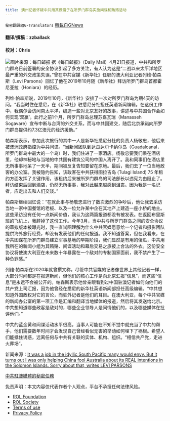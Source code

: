 ```yaml
---
title: 澳州记者怀疑中共用其做幌子在所罗门群岛实施间谍和贿赂活动
---
```

`秘密翻譯組G-Translators` [轉載自GNews](https://gnews.org/zh-hans/2391016/)

#### 翻译/撰稿：zzballack

#### 校对：Chris
![](https://assets.gnews.org/wp-content/uploads/2022/04/图片1-3-6.jpg)图片来源：每日邮报
据《每日邮报》（Daily Mail）4月21日报道，中共和所罗门群岛日前签署的安全协议引起了多方关注，有人认为这是“二战以来太平洋地区最严重的外交政策失误。”曾在中共官媒《新华社》任职的澳大利亚记者列维·帕森斯（Levi Parsons）回忆了他在2019年10月随《新华社》拜访所罗门群岛首都霍尼亚拉（Honiara）的经历。

列维·帕森斯说，2019年10月，《新华社》安排了一次对所罗门群岛为期4天的访问。“我当时住在悉尼，在《新华社》驻悉尼分社担任英语新闻编辑。在这份工作中，我偶尔会访问南太平洋，编造一些对北京友好的故事，讲述与中共国合作会如何实现‘双赢’。此行之前1个月，所罗门群岛总理苏嘉瓦瑞（Manasseh Sogavare）宣布中断与台湾的外交关系，而与中共国建交，随后北京承诺向所罗门群岛提供约7.3亿澳元的经济援助。”

帕森斯表示，参加此次旅行的其中一人是新华社悉尼分社的负责人杨敬忠，他后来被澳洲政府指控为中共间谍。“当新闻团队到达瓜达尔卡纳尔岛（Guadalcanal，所罗门群岛中最大的一个岛）时，我们住进了一家酒店。杨敬忠要我们呆在酒店里，他却神秘地与当地的中共国有建筑公司的中国人离开了。我和同事们在酒店里无所事事地呆了一天半，期间被反复告知要留在原地。最后，我们去了一位当地政客的办公室。我被隐约告知，该政客在中共获得图拉吉岛 (Tulagi Island) 75 年租约方面发挥了关键作用，该租约后来被所罗门群岛的司法部长以违宪为由阻止了。拜访结束后回到酒店，仍然无所事事，我对此越来越感到沮丧。因为我是一名记者，应走出去和人们交谈。”

帕森斯继续回忆说：“在就此事与杨敬忠进行了数次激烈的争吵后，他让我去采访当地一家中国餐馆的老板、以及一位允许某中企在其地产上建造一座小桥的地主。这些采访没有任何一点新闻价值，我认为这两篇报道都没有被发表。在返回布里斯班的飞机上，我辞掉了这份工作。今年3月，当中共与所罗门群岛之间的安全协议的草拟版本被曝光时，我一直试图理解为什么中共官媒愿意给一个记者和摄影团队提供海外旅行经费，却没有发表他们的任何报道。我不知道答案，但在我看来，在中共图谋在所罗门群岛建立军事基地的早期阶段，我们显然是有用的傻瓜，中共用我所在的新闻小组为其贿赂、间谍活动和幕后交易之旅披上合法的外衣。这份安全协议将使澳大利亚在未来数十年暴露在一个敌对的专制国家面前，我不禁产生了一种负罪感。”

列维·帕森斯在2020年就曾撰文称，尽管中共官媒的记者像世界上其他记者一样，大部分时间都是在报道新闻，但他们的核心工作是向北京汇报“信息”，而这些“信息”是永远不会被公开的。帕森斯表示他曾亲眼看到过中国驻澳记者如何向他们的共产党上司汇报，因为他曾经在悉尼的新华社英语新闻部担任高级编辑。“中共想知道外国政权对它的言论，而驻外记者是他们的耳目。在澳大利亚，每个中共官媒的新闻办公室的第一项工作是汇编和翻译当地媒体的报道，然后将其发送给北京。中共想知道哪些政客是敌对的，哪些企业领导人是同情他们的，以及哪些媒体在批评他们。”

中共的蓝金黄和间谍活动水平很高，当事人可能在不知不觉中就充当了中共的帮手，他们需要数年时间才会发现自己曾经看似无害的举动如何埋下了祸根。希望人们能抵住诱惑，远离任何与中共有关联的实体、机构、组织。“相信共产党，走进火葬场”。

新闻来源：[It was a job in the idyllic South Pacific many would envy. But it turns out I was only helping China fool Australia about its REAL intentions in the Solomon Islands. Sorry about that, writes LEVI PARSONS](https://www.dailymail.co.uk/news/article-10737783/How-helped-China-fool-Australia-Solomon-Islands-security-deal-writes-LEVI-PARSONS.html)

[中共駐澳媒體的秘密任務](https://gnews.org/zh-hant/248258/)

 

免责声明：本文内容仅代表作者个人观点，平台不承担任何法律风险。

- [ROL Foundation](https://rolfoundation.org/)
- [ROL Society](https://rolsociety.org/)
- [Terms of use](https://gnews.org/terms-of-use-3/)
- [Privacy Policy](https://gnews.org/privacy-policy/)
